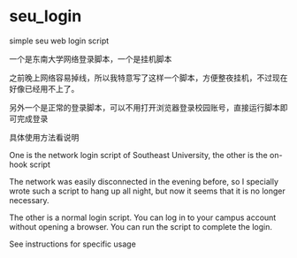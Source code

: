 # seu_login
 simple seu web login script
 
 一个是东南大学网络登录脚本，一个是挂机脚本
 
 之前晚上网络容易掉线，所以我特意写了这样一个脚本，方便整夜挂机，不过现在好像已经用不上了。
 
 另外一个是正常的登录脚本，可以不用打开浏览器登录校园账号，直接运行脚本即可完成登录
 
 具体使用方法看说明


One is the network login script of Southeast University, the other is the on-hook script

The network was easily disconnected in the evening before, so I specially wrote such a script to hang up all night, but now it seems that it is no longer necessary.

The other is a normal login script. You can log in to your campus account without opening a browser. You can run the script to complete the login.

See instructions for specific usage
